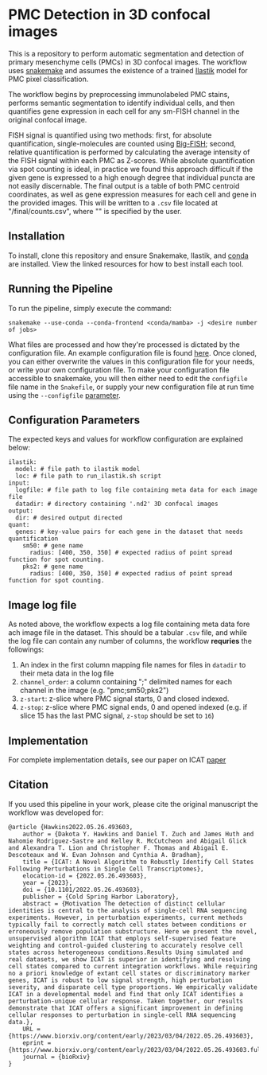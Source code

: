 # PMC Detection in 3D confocal images

This is a repository to perform automatic segmentation and detection of primary mesenchyme cells (PMCs) in 3D confocal images. The workflow uses [snakemake](https://snakemake.readthedocs.io/en/stable/) and assumes the existence of a trained [Ilastik](https://www.ilastik.org/) model for PMC pixel classification.

The workflow begins by preprocessing immunolabeled PMC stains, performs semantic segmentation to identify individual cells, and then quantifies gene expression in each cell for any sm-FISH channel in the original confocal image.

FISH signal is quantified using two methods: first, for absolute quantification, single-molecules are counted using [Big-FISH](https://github.com/fish-quant/big-fish); second, relative quantification is performed by calculating the average intensity of the FISH signal within each PMC as Z-scores. While absolute quantification via spot counting is ideal, in practice we found this approach difficult if the given gene is expressed to a high enough degree that individual puncta are not easily discernable. The final output is a table of both PMC centroid coordinates, as well as gene expression measures for each cell and gene in the provided images. This will be written to a `.csv` file located at "<outdir>/final/counts.csv", where "<outdir>" is specified by the user.

## Installation

To install, clone this repository and ensure Snakemake, Ilastik, and [conda](https://conda.io/projects/conda/en/latest/user-guide/install/index.html) are installed. View the linked resources for how to best install each tool.

## Running the Pipeline

To run the pipeline, simply execute the command:

```
snakemake --use-conda --conda-frontend <conda/mamba> -j <desire number of jobs>
```

What files are processed and how they're processed is dictated by the configuration file. An example configuration file is found [here](files/config.yaml). Once cloned, you can either overwrite the values in this configuration file for your needs, or write your own configuration file. To make your configuration file accessible to snakemake, you will then either need to edit the `configfile` file name in the `Snakefile`, or supply your new configuration file at run time using the `--configfile` [parameter](https://snakemake.readthedocs.io/en/stable/snakefiles/configuration.html).

## Configuration Parameters

The expected keys and values for workflow configuration are explained below:

```{yaml}
ilastik:
  model: # file path to ilastik model
  loc: # file path to run_ilastik.sh script 
input:
  logfile: # file path to log file containing meta data for each image file
  datadir: # directory containing '.nd2' 3D confocal images
output:
  dir: # desired output directed
quant:
  genes: # key-value pairs for each gene in the dataset that needs quantification 
    sm50: # gene name
      radius: [400, 350, 350] # expected radius of point spread function for spot counting.
    pks2: # gene name
      radius: [400, 350, 350] # expected radius of point spread function for spot counting.
```

## Image log file 

As noted above, the workflow expects a log file containing meta data fore ach image file in the dataset. This should be a tabular `.csv` file, and while the log file can contain any number of columns, the workflow **requries** the followings:

1. An index in the first column mapping file names for files in `datadir` to their meta data in the log file
2. `channel_order`: a column containing ";" delimited names for each channel in the image (e.g. "pmc;sm50;pks2")
3. `z-start`: z-slice where PMC signal starts, 0 and closed indexed.
4. `z-stop`: z-slice where PMC signal ends, 0 and opened indexed (e.g. if slice 15 has the last PMC signal, `z-stop` should be set to `16`)

## Implementation

For complete implementation details, see our paper on ICAT [paper](https://www.biorxiv.org/content/10.1101/2022.05.26.493603v5)

## Citation

If you used this pipeline in your work, please cite the original manuscript the workflow was developed for:

```
@article {Hawkins2022.05.26.493603,
	author = {Dakota Y. Hawkins and Daniel T. Zuch and James Huth and Nahomie Rodriguez-Sastre and Kelley R. McCutcheon and Abigail Glick and Alexandra T. Lion and Christopher F. Thomas and Abigail E. Descoteaux and W. Evan Johnson and Cynthia A. Bradham},
	title = {ICAT: A Novel Algorithm to Robustly Identify Cell States Following Perturbations in Single Cell Transcriptomes},
	elocation-id = {2022.05.26.493603},
	year = {2023},
	doi = {10.1101/2022.05.26.493603},
	publisher = {Cold Spring Harbor Laboratory},
	abstract = {Motivation The detection of distinct cellular identities is central to the analysis of single-cell RNA sequencing experiments. However, in perturbation experiments, current methods typically fail to correctly match cell states between conditions or erroneously remove population substructure. Here we present the novel, unsupervised algorithm ICAT that employs self-supervised feature weighting and control-guided clustering to accurately resolve cell states across heterogeneous conditions.Results Using simulated and real datasets, we show ICAT is superior in identifying and resolving cell states compared to current integration workflows. While requiring no a priori knowledge of extant cell states or discriminatory marker genes, ICAT is robust to low signal strength, high perturbation severity, and disparate cell type proportions. We empirically validate ICAT in a developmental model and find that only ICAT identifies a perturbation-unique cellular response. Taken together, our results demonstrate that ICAT offers a significant improvement in defining cellular responses to perturbation in single-cell RNA sequencing data.},
	URL = {https://www.biorxiv.org/content/early/2023/03/04/2022.05.26.493603},
	eprint = {https://www.biorxiv.org/content/early/2023/03/04/2022.05.26.493603.full.pdf},
	journal = {bioRxiv}
}
```